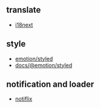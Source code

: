 ## translate

- [i18next](https://react.i18next.com/)

## style

- [emotion/styled](https://www.npmjs.com/package/@emotion/styled)
- [docs/@emotion/styled](https://emotion.sh/docs/@emotion/styled)

## notification and loader

- [notiflix](https://notiflix.github.io/)
